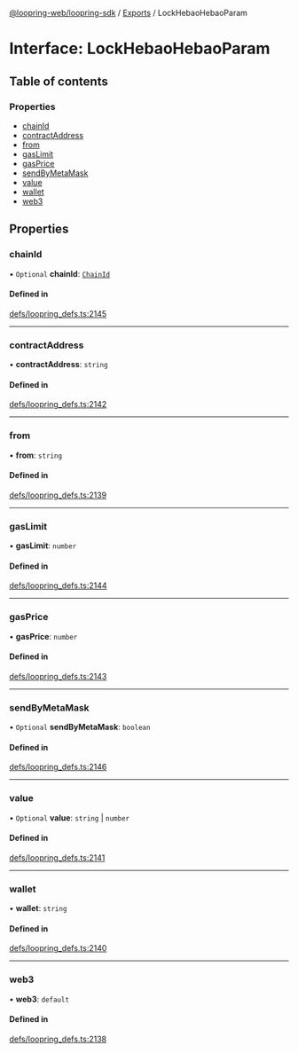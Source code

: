 [@loopring-web/loopring-sdk](../README.md) / [Exports](../modules.md) / LockHebaoHebaoParam

# Interface: LockHebaoHebaoParam

## Table of contents

### Properties

- [chainId](LockHebaoHebaoParam.md#chainid)
- [contractAddress](LockHebaoHebaoParam.md#contractaddress)
- [from](LockHebaoHebaoParam.md#from)
- [gasLimit](LockHebaoHebaoParam.md#gaslimit)
- [gasPrice](LockHebaoHebaoParam.md#gasprice)
- [sendByMetaMask](LockHebaoHebaoParam.md#sendbymetamask)
- [value](LockHebaoHebaoParam.md#value)
- [wallet](LockHebaoHebaoParam.md#wallet)
- [web3](LockHebaoHebaoParam.md#web3)

## Properties

### chainId

• `Optional` **chainId**: [`ChainId`](../enums/ChainId.md)

#### Defined in

[defs/loopring_defs.ts:2145](https://github.com/Loopring/loopring_sdk/blob/cd42b57/src/defs/loopring_defs.ts#L2145)

___

### contractAddress

• **contractAddress**: `string`

#### Defined in

[defs/loopring_defs.ts:2142](https://github.com/Loopring/loopring_sdk/blob/cd42b57/src/defs/loopring_defs.ts#L2142)

___

### from

• **from**: `string`

#### Defined in

[defs/loopring_defs.ts:2139](https://github.com/Loopring/loopring_sdk/blob/cd42b57/src/defs/loopring_defs.ts#L2139)

___

### gasLimit

• **gasLimit**: `number`

#### Defined in

[defs/loopring_defs.ts:2144](https://github.com/Loopring/loopring_sdk/blob/cd42b57/src/defs/loopring_defs.ts#L2144)

___

### gasPrice

• **gasPrice**: `number`

#### Defined in

[defs/loopring_defs.ts:2143](https://github.com/Loopring/loopring_sdk/blob/cd42b57/src/defs/loopring_defs.ts#L2143)

___

### sendByMetaMask

• `Optional` **sendByMetaMask**: `boolean`

#### Defined in

[defs/loopring_defs.ts:2146](https://github.com/Loopring/loopring_sdk/blob/cd42b57/src/defs/loopring_defs.ts#L2146)

___

### value

• `Optional` **value**: `string` \| `number`

#### Defined in

[defs/loopring_defs.ts:2141](https://github.com/Loopring/loopring_sdk/blob/cd42b57/src/defs/loopring_defs.ts#L2141)

___

### wallet

• **wallet**: `string`

#### Defined in

[defs/loopring_defs.ts:2140](https://github.com/Loopring/loopring_sdk/blob/cd42b57/src/defs/loopring_defs.ts#L2140)

___

### web3

• **web3**: `default`

#### Defined in

[defs/loopring_defs.ts:2138](https://github.com/Loopring/loopring_sdk/blob/cd42b57/src/defs/loopring_defs.ts#L2138)
